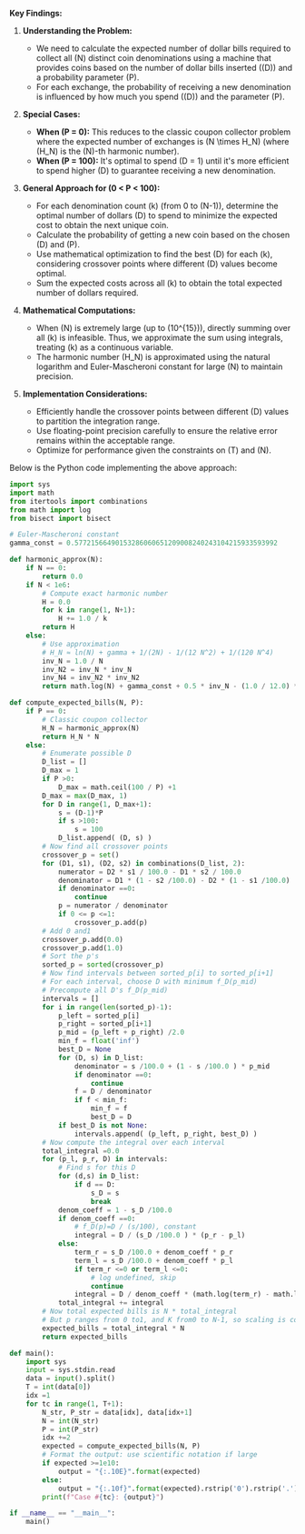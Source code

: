 **Key Findings:**

1. **Understanding the Problem:**
   - We need to calculate the expected number of dollar bills required to collect all \(N\) distinct coin denominations using a machine that provides coins based on the number of dollar bills inserted (\(D\)) and a probability parameter \(P\).
   - For each exchange, the probability of receiving a new denomination is influenced by how much you spend (\(D\)) and the parameter \(P\).

2. **Special Cases:**
   - **When \(P = 0\):** This reduces to the classic coupon collector problem where the expected number of exchanges is \(N \times H_N\) (where \(H_N\) is the \(N\)-th harmonic number).
   - **When \(P = 100\):** It's optimal to spend \(D = 1\) until it's more efficient to spend higher \(D\) to guarantee receiving a new denomination.

3. **General Approach for \(0 < P < 100\):**
   - For each denomination count \(k\) (from 0 to \(N-1\)), determine the optimal number of dollars \(D\) to spend to minimize the expected cost to obtain the next unique coin.
   - Calculate the probability of getting a new coin based on the chosen \(D\) and \(P\).
   - Use mathematical optimization to find the best \(D\) for each \(k\), considering crossover points where different \(D\) values become optimal.
   - Sum the expected costs across all \(k\) to obtain the total expected number of dollars required.

4. **Mathematical Computations:**
   - When \(N\) is extremely large (up to \(10^{15}\)), directly summing over all \(k\) is infeasible. Thus, we approximate the sum using integrals, treating \(k\) as a continuous variable.
   - The harmonic number \(H_N\) is approximated using the natural logarithm and Euler-Mascheroni constant for large \(N\) to maintain precision.

5. **Implementation Considerations:**
   - Efficiently handle the crossover points between different \(D\) values to partition the integration range.
   - Use floating-point precision carefully to ensure the relative error remains within the acceptable range.
   - Optimize for performance given the constraints on \(T\) and \(N\).

Below is the Python code implementing the above approach:

```python
import sys
import math
from itertools import combinations
from math import log
from bisect import bisect

# Euler-Mascheroni constant
gamma_const = 0.57721566490153286060651209008240243104215933593992

def harmonic_approx(N):
    if N == 0:
        return 0.0
    if N < 1e6:
        # Compute exact harmonic number
        H = 0.0
        for k in range(1, N+1):
            H += 1.0 / k
        return H
    else:
        # Use approximation
        # H_N ≈ ln(N) + gamma + 1/(2N) - 1/(12 N^2) + 1/(120 N^4)
        inv_N = 1.0 / N
        inv_N2 = inv_N * inv_N
        inv_N4 = inv_N2 * inv_N2
        return math.log(N) + gamma_const + 0.5 * inv_N - (1.0 / 12.0) * inv_N2 + (1.0 / 120.0) * inv_N4

def compute_expected_bills(N, P):
    if P == 0:
        # Classic coupon collector
        H_N = harmonic_approx(N)
        return H_N * N
    else:
        # Enumerate possible D
        D_list = []
        D_max = 1
        if P >0:
            D_max = math.ceil(100 / P) +1
        D_max = max(D_max, 1)
        for D in range(1, D_max+1):
            s = (D-1)*P
            if s >100:
                s = 100
            D_list.append( (D, s) )
        # Now find all crossover points
        crossover_p = set()
        for (D1, s1), (D2, s2) in combinations(D_list, 2):
            numerator = D2 * s1 / 100.0 - D1 * s2 / 100.0
            denominator = D1 * (1 - s2 /100.0) - D2 * (1 - s1 /100.0)
            if denominator ==0:
                continue
            p = numerator / denominator
            if 0 <= p <=1:
                crossover_p.add(p)
        # Add 0 and1
        crossover_p.add(0.0)
        crossover_p.add(1.0)
        # Sort the p's
        sorted_p = sorted(crossover_p)
        # Now find intervals between sorted_p[i] to sorted_p[i+1]
        # For each interval, choose D with minimum f_D(p_mid)
        # Precompute all D's f_D(p_mid)
        intervals = []
        for i in range(len(sorted_p)-1):
            p_left = sorted_p[i]
            p_right = sorted_p[i+1]
            p_mid = (p_left + p_right) /2.0
            min_f = float('inf')
            best_D = None
            for (D, s) in D_list:
                denominator = s /100.0 + (1 - s /100.0 ) * p_mid
                if denominator ==0:
                    continue
                f = D / denominator
                if f < min_f:
                    min_f = f
                    best_D = D
            if best_D is not None:
                intervals.append( (p_left, p_right, best_D) )
        # Now compute the integral over each interval
        total_integral =0.0
        for (p_l, p_r, D) in intervals:
            # Find s for this D
            for (d,s) in D_list:
                if d == D:
                    s_D = s
                    break
            denom_coeff = 1 - s_D /100.0
            if denom_coeff ==0:
                # f_D(p)=D / (s/100), constant
                integral = D / (s_D /100.0 ) * (p_r - p_l)
            else:
                term_r = s_D /100.0 + denom_coeff * p_r
                term_l = s_D /100.0 + denom_coeff * p_l
                if term_r <=0 or term_l <=0:
                    # log undefined, skip
                    continue
                integral = D / denom_coeff * (math.log(term_r) - math.log(term_l))
            total_integral += integral
        # Now total expected bills is N * total_integral
        # But p ranges from 0 to1, and K from0 to N-1, so scaling is correct
        expected_bills = total_integral * N
        return expected_bills

def main():
    import sys
    input = sys.stdin.read
    data = input().split()
    T = int(data[0])
    idx =1
    for tc in range(1, T+1):
        N_str, P_str = data[idx], data[idx+1]
        N = int(N_str)
        P = int(P_str)
        idx +=2
        expected = compute_expected_bills(N, P)
        # Format the output: use scientific notation if large
        if expected >=1e10:
            output = "{:.10E}".format(expected)
        else:
            output = "{:.10f}".format(expected).rstrip('0').rstrip('.')
        print(f"Case #{tc}: {output}")

if __name__ == "__main__":
    main()
```
